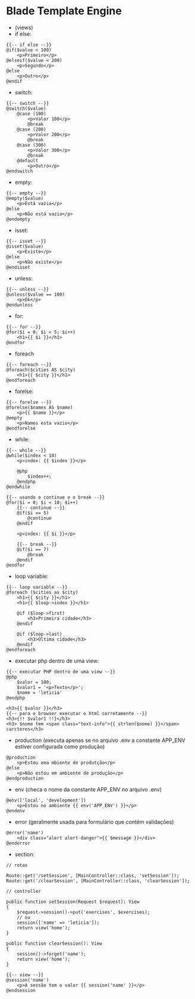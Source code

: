 # Blade Template Engine

- (views)
- if else:
```
{{-- if else --}}
@if($value < 100)
    <p>Primeiro</p>
@elseif($value < 200)
    <p>Segundo</p>
@else
    <p>Outro</p>
@endif
```

- switch:
```
{{-- switch --}}
@switch($value)
    @case (100)
        <p>Valor 100</p>
        @break
    @case (200)
        <p>Valor 200</p>
        @break
    @case (300)
        <p>Valor 300</p>
        @break
    @default
        <p>Outro</p>
@endswitch
```

- empty:
```
{{-- empty --}}
@empty($value)
    <p>Está vazia</p>
@else
    <p>Não está vazia</p>
@endempty
```

- isset:
```
{{-- isset --}}
@isset($value)
    <p>Existe</p>
@else
    <p>Não existe</p>
@endisset
```

- unless:
```
{{-- unless --}}
@unless($value == 100)
    <p>Ok</p>
@endunless
```

- for:
```
{{-- for --}}
@for($i = 0; $i < 5; $i++)
    <h1>{{ $i }}</h1>
@endfor
```

- foreach
```
{{-- foreach --}}
@foreach($cities AS $city)
    <h1>{{ $city }}</h1>
@endforeach
```

- forelse:
```
{{-- forelse --}}
@forelse($names AS $name)
    <p>{{ $name }}</p>
@empty
    <p>Names esta vazio</p>
@endforelse
```

- while:
```
{{-- while --}}
@while($index < 10)
    <p>index: {{ $index }}</p>

    @php
        $index++;
    @endphp
@endwhile

{{-- usando o continue e o break --}}
@for($i = 0; $i < 10; $i++)
    {{-- continue --}}
    @if($i == 5)
        @continue
    @endif    

    <p>index: {{ $i }}</p>
  
    {{-- break --}}
    @if($i == 7)
        @break
    @endif
@endfor
```

- loop variable:
```
{{-- loop variable --}}
@foreach ($cities as $city)
    <h1>{{ $city }}</h1>
    <h1>{{ $loop->index }}</h1>

    @if ($loop->first)
        <h3>Primeira cidade</h3>
    @endif

    @if ($loop->last)
        <h3>Última cidade</h3>
    @endif
@endforeach
```

- executar php dentro de uma view:
```
{{-- executar PHP dentro de uma view --}}
@php
    $valor = 100;
    $valor1 = '<p>Texto</p>';
    $nome = 'leticia'
@endphp

<h3>{{ $valor }}</h3>
{{-- para o browser executar o html corretamente --}}
<h3>{!! $valor1 !!}</h3>
<h3> $nome tem <span class="text-info">{{ strlen($nome) }}</span> carcteres</h3>
```

- production (executa apenas se no arquivo .env a constante APP_ENV estiver configurada como produção)
```
@production
    <p>Estou ema mbiente de produtção</p>    
@else
    <p>Não estou em ambiente de produção</p>
@endproduction
```

- env (checa o nome da constante APP_ENV no arquivo .env)
```
@env(['local', 'development'])
    <p>Estou no ambiente {{ env('APP_ENV') }}</p>
@endenv
```

- error (geralmente usada para formulário que contém validações)
```
@error('name')
    <div class="alert alert-danger">{{ $message }}</div>
@enderror
```

- section:
```
// rotas

Route::get('/setSession', [MainController::class, 'setSession']);
Route::get('/clearSession', [MainController::class, 'clearSession']);
```

```
// controller

public function setSession(Request $request): View
{
	$request->session()->put('exercises', $exercises);
	// ou
	session(['name' => 'leticia']);
	return view('home');
}

public function clearSession(): View
{
	session()->forget('name');
	return view('home');
}
```

```
{{-- view --}}
@session('name')
	<p>A sessão tem o valor {{ session('name' }}</p>
@endsession
```
